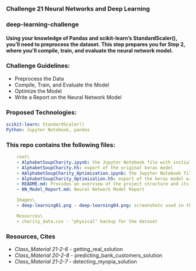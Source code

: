 ### Challenge 21 Neural Networks and Deep Learning
###  deep-learning-challenge
#### Using your knowledge of Pandas and scikit-learn’s StandardScaler(), you’ll need to preprocess the dataset. This step prepares you for Step 2, where you'll compile, train, and evaluate the neural network model.

### Challenge Guidelines:
- Preprocess the Data
- Compile, Train, and Evaluate the Model
- Optimize the Model
- Write a Report on the Neural Network Model

### Proposed Technologies:
```yaml
scikit-learn: StandardScaler()
Python: Jupyter Notebook, pandas
```

### This repo contains the following files:
```yaml
    root\
    - AlphabetSoupCharity.ipynb: the Jupyter Notebook file with initial coding work
    - AlphabetSoupCharity.h5: export of the original keras model
    - AAlphabetSoupCharity_Optimization.ipynb: the Jupyter Notebook file with optimization coding work
    - AlphabetSoupCharity_Optimization.h5: export of the keras model with optimization coding work
    - README.md: Provides an overview of the project structure and its contents
    - NN_Model_Report.md: Neural Network Model Report

    Images\
    - deep-learning01.png - deep-learning04.png: screenshots used in the Neural Network Model Report

    Resources\
    - charity_data.csv - "physical" backup for the dataset
```



### Resources, Cites
- *Class_Material 21-2-6* - getting_real_solution
- *Class_Material 20-2-8* - predicting_bank_customers_solution
- *Class_Material 21-2-7* - detecting_myopia_solution
